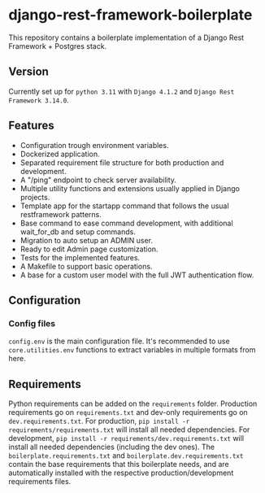 # django-rest-framework-boilerplate
This repository contains a boilerplate implementation of a Django Rest Framework + Postgres stack.


## Version
Currently set up for `python 3.11` with `Django 4.1.2` and `Django Rest Framework 3.14.0`.


## Features
- Configuration trough environment variables.
- Dockerized application.
- Separated requirement file structure for both production and development.
- A "/ping" endpoint to check server availability.
- Multiple utility functions and extensions usually applied in Django projects.
- Template app for the startapp command that follows the usual restframework patterns.
- Base command to ease command development, with additional wait_for_db and setup commands.
- Migration to auto setup an ADMIN user.
- Ready to edit Admin page customization.
- Tests for the implemented features.
- A Makefile to support basic operations.
- A base for a custom user model with the full JWT authentication flow.


## Configuration

### Config files
`config.env` is the main configuration file. It's recommended to use `core.utilities.env` functions to extract variables in multiple formats from here.

## Requirements
Python requirements can be added on the `requirements` folder. Production requirements go on `requirements.txt` and dev-only requirements go on `dev.requirements.txt`. For production, `pip install -r requirements/requirements.txt` will install all needed dependencies. For development, `pip install -r requirements/dev.requirements.txt` will install all needed dependencies (including the dev ones). The `boilerplate.requirements.txt` and `boilerplate.dev.requirements.txt` contain the base requirements that this boilerplate needs, and are automatically installed with the respective production/development requirements files.
